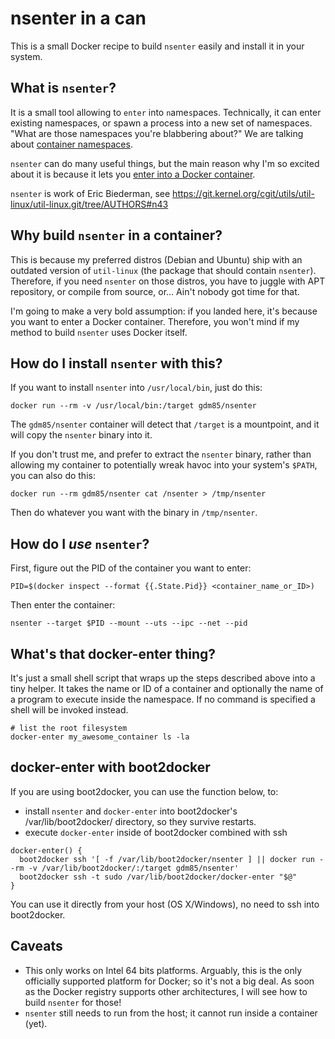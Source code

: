 # nsenter in a can

This is a small Docker recipe to build `nsenter` easily and install it in your
system.


## What is `nsenter`?

It is a small tool allowing to `enter` into `n`ame`s`paces. Technically,
it can enter existing namespaces, or spawn a process into a new set of
namespaces. "What are those namespaces you're blabbering about?"
We are talking about [container namespaces].

`nsenter` can do many useful things, but the main reason why I'm so
excited about it is because it lets you [enter into a Docker container].

`nsenter` is work of Eric Biederman, see https://git.kernel.org/cgit/utils/util-linux/util-linux.git/tree/AUTHORS#n43

## Why build `nsenter` in a container?

This is because my preferred distros (Debian and Ubuntu) ship with an
outdated version of `util-linux` (the package that should contain `nsenter`).
Therefore, if you need `nsenter` on those distros, you have to juggle with
APT repository, or compile from source, or… Ain't nobody got time for that.

I'm going to make a very bold assumption: if you landed here, it's because
you want to enter a Docker container. Therefore, you won't mind if my
method to build `nsenter` uses Docker itself.


## How do I install `nsenter` with this?

If you want to install `nsenter` into `/usr/local/bin`, just do this:

    docker run --rm -v /usr/local/bin:/target gdm85/nsenter

The `gdm85/nsenter` container will detect that `/target` is a
mountpoint, and it will copy the `nsenter` binary into it.

If you don't trust me, and prefer to extract the `nsenter` binary,
rather than allowing my container to potentially wreak havoc into
your system's `$PATH`, you can also do this:

    docker run --rm gdm85/nsenter cat /nsenter > /tmp/nsenter

Then do whatever you want with the binary in `/tmp/nsenter`.


##  How do I *use* `nsenter`?

First, figure out the PID of the container you want to enter:

    PID=$(docker inspect --format {{.State.Pid}} <container_name_or_ID>)

Then enter the container:

    nsenter --target $PID --mount --uts --ipc --net --pid


## What's that docker-enter thing?

It's just a small shell script that wraps up the steps described above into
a tiny helper. It takes the name or ID of a container and optionally the name
of a program to execute inside the namespace. If no command is specified a
shell will be invoked instead.

    # list the root filesystem
    docker-enter my_awesome_container ls -la

## docker-enter with boot2docker

If you are using boot2docker, you can use the function below, to:

- install `nsenter` and `docker-enter` into boot2docker's /var/lib/boot2docker/ directory,
  so they survive restarts.
- execute `docker-enter` inside of boot2docker combined with ssh

```
docker-enter() {
  boot2docker ssh '[ -f /var/lib/boot2docker/nsenter ] || docker run --rm -v /var/lib/boot2docker/:/target gdm85/nsenter'
  boot2docker ssh -t sudo /var/lib/boot2docker/docker-enter "$@"
}
```

You can use it directly from your host (OS X/Windows), no need to ssh into boot2docker.

## Caveats

- This only works on Intel 64 bits platforms. Arguably, this is the
  only officially supported platform for Docker; so it's not a big deal.
  As soon as the Docker registry supports other architectures, I will
  see how to build `nsenter` for those!
- `nsenter` still needs to run from the host; it cannot run inside a
  container (yet).


[container namespaces]: http://blog.dotcloud.com/under-the-hood-linux-kernels-on-dotcloud-part
[enter into a Docker container]: http://jpetazzo.github.io/2014/03/23/lxc-attach-nsinit-nsenter-docker-0-9/
[Debugging a Docker container]: http://blog.loof.fr/2014/06/debugging-docker-container.html
[Nicolas De Loof]: https://twitter.com/ndeloof
